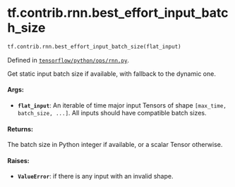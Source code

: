 <div itemscope itemtype="http://developers.google.com/ReferenceObject">
<meta itemprop="name" content="tf.contrib.rnn.best_effort_input_batch_size" />
<meta itemprop="path" content="Stable" />
</div>

# tf.contrib.rnn.best_effort_input_batch_size

``` python
tf.contrib.rnn.best_effort_input_batch_size(flat_input)
```



Defined in [`tensorflow/python/ops/rnn.py`](https://www.tensorflow.org/code/tensorflow/python/ops/rnn.py).

Get static input batch size if available, with fallback to the dynamic one.

#### Args:

* <b>`flat_input`</b>: An iterable of time major input Tensors of shape
    `[max_time, batch_size, ...]`.
  All inputs should have compatible batch sizes.


#### Returns:

The batch size in Python integer if available, or a scalar Tensor otherwise.


#### Raises:

* <b>`ValueError`</b>: if there is any input with an invalid shape.
